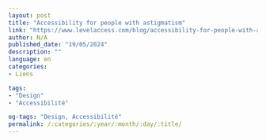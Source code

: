```yaml
---
layout: post
title: "Accessibility for people with astigmatism"
link: "https://www.levelaccess.com/blog/accessibility-for-people-with-astigmatism"
author: N/A
published_date: "19/05/2024"
description: ""
language: en
categories:
- Liens

tags:
- "Design"
- "Accessibilité"

og-tags: "Design, Accessibilité"
permalink: /:categories/:year/:month/:day/:title/
---
```

